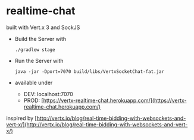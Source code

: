 # realtime-chat
built with Vert.x 3 and SockJS


- Build the Server with

  ```shell
  ./gradlew stage
  ```

- Run the Server with

  ```shell
  java -jar -Dport=7070 build/libs/VertxSocketChat-fat.jar
  ````

- available under
  - DEV: localhost:7070
  - PROD: [https://vertx-realtime-chat.herokuapp.com/](https://vertx-realtime-chat.herokuapp.com/)


inspired by [http://vertx.io/blog/real-time-bidding-with-websockets-and-vert-x/](http://vertx.io/blog/real-time-bidding-with-websockets-and-vert-x/)